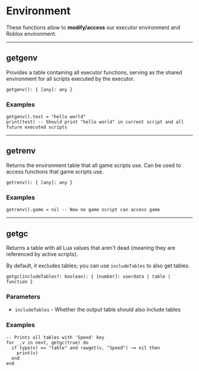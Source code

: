 # Environment

These functions allow to **modify/access** our executor environment and Roblox environment.

---

## getgenv

Provides a table containing all executor functions, serving as the shared environment for all scripts executed by the executor.
```luau
getgenv(): { [any]: any }
```

### Examples

```luau
getgenv().test = "hello world"
print(test) -- Should print "hello world" in current script and all future executed scripts
```
---

## getrenv

Returns the environment table that all game scripts use. Can be used to access functions that game scripts use.
```luau
getrenv(): { [any]: any }
```

### Examples
```luau
getrenv().game = nil -- Now no game script can access game
```
---

## getgc

Returns a table with all Lua values that aren't dead (meaning they are referenced by active scripts).

By default, it excludes tables; you can use `includeTables` to also get tables.
```luau
getgc(includeTables?: boolean): { [number]: userdata | table | function }
```

### Parameters
- `includeTables` - Whether the output table should also include tables

### Examples
```luau
-- Prints all tables with 'Speed' key
for _,v in next, getgc(true) do
  if type(v) == "table" and rawget(v, "Speed") ~= nil then
    print(v)
  end
end
```
